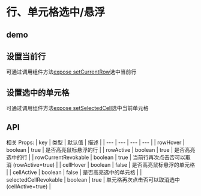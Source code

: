# 行、单元格选中/悬浮

## demo
<demo vue="basic/row-cell-mouse-event/RowCellHoverSelect.vue"></demo>

## 设置当前行
可通过调用组件方法[expose setCurrentRow](/main/api/expose.html#setcurrentrow)选中当前行

## 设置选中的单元格 
可通过调用组件方法[expose setSelectedCell](/main/api/expose.html#setselectedcell)选中当前单元格


## API
相关 Props:
| key | 类型 | 默认值 | 描述 |
| --- | --- | --- | --- |
| rowHover | boolean | true | 是否高亮鼠标悬浮的行 |
| rowActive | boolean | true | 是否高亮选中的行 |
| rowCurrentRevokable | boolean | true | 当前行再次点击否可以取消 (rowActive=true) |
| cellHover | boolean | false | 是否高亮鼠标悬浮的单元格 |
| cellActive | boolean | false | 是否高亮选中的单元格 |
| selectedCellRevokable | boolean | true | 单元格再次点击否可以取消选中 (cellActive=true) |